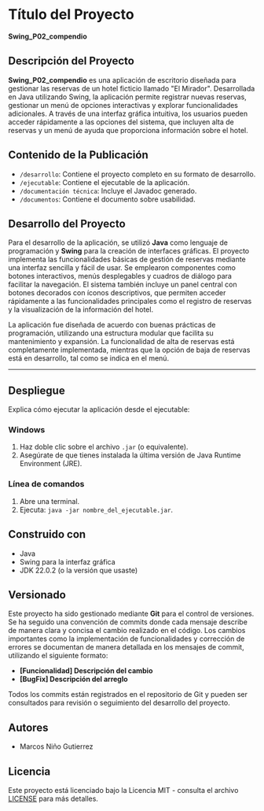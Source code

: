 # Título del Proyecto
**Swing_P02_compendio**

## Descripción del Proyecto
**Swing_P02_compendio** es una aplicación de escritorio diseñada para gestionar las reservas de un hotel ficticio llamado "El Mirador". Desarrollada en Java utilizando Swing, la aplicación permite registrar nuevas reservas, gestionar un menú de opciones interactivas y explorar funcionalidades adicionales. A través de una interfaz gráfica intuitiva, los usuarios pueden acceder rápidamente a las opciones del sistema, que incluyen alta de reservas y un menú de ayuda que proporciona información sobre el hotel.



## Contenido de la Publicación
- `/desarrollo`: Contiene el proyecto completo en su formato de desarrollo.
- `/ejecutable`: Contiene el ejecutable de la aplicación.
- `/documentación técnica`: Incluye el Javadoc generado.
- `/documentos`: Contiene el documento sobre usabilidad.

## Desarrollo del Proyecto
Para el desarrollo de la aplicación, se utilizó **Java** como lenguaje de programación y **Swing** para la creación de interfaces gráficas. El proyecto implementa las funcionalidades básicas de gestión de reservas mediante una interfaz sencilla y fácil de usar. Se emplearon componentes como botones interactivos, menús desplegables y cuadros de diálogo para facilitar la navegación. El sistema también incluye un panel central con botones decorados con íconos descriptivos, que permiten acceder rápidamente a las funcionalidades principales como el registro de reservas y la visualización de la información del hotel.

La aplicación fue diseñada de acuerdo con buenas prácticas de programación, utilizando una estructura modular que facilita su mantenimiento y expansión. La funcionalidad de alta de reservas está completamente implementada, mientras que la opción de baja de reservas está en desarrollo, tal como se indica en el menú.

---

## Despliegue
Explica cómo ejecutar la aplicación desde el ejecutable:

### Windows
1. Haz doble clic sobre el archivo `.jar` (o equivalente).
2. Asegúrate de que tienes instalada la última versión de Java Runtime Environment (JRE).

### Línea de comandos
1. Abre una terminal.
2. Ejecuta: `java -jar nombre_del_ejecutable.jar`.

## Construido con
- Java
- Swing para la interfaz gráfica
- JDK 22.0.2 (o la versión que usaste)

## Versionado
Este proyecto ha sido gestionado mediante **Git** para el control de versiones. Se ha seguido una convención de commits donde cada mensaje describe de manera clara y concisa el cambio realizado en el código. Los cambios importantes como la implementación de funcionalidades y corrección de errores se documentan de manera detallada en los mensajes de commit, utilizando el siguiente formato:

- **[Funcionalidad] Descripción del cambio**
- **[BugFix] Descripción del arreglo**

Todos los commits están registrados en el repositorio de Git y pueden ser consultados para revisión o seguimiento del desarrollo del proyecto.

## Autores
- Marcos Niño Gutierrez

## Licencia
Este proyecto está licenciado bajo la Licencia MIT - consulta el archivo [LICENSE](LICENSE) para más detalles.
